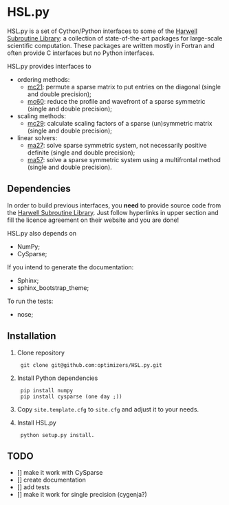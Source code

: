 HSL.py
======

HSL.py is a set of Cython/Python interfaces to some of the [Harwell Subroutine Library](http://www.hsl.rl.ac.uk/): a collection of state-of-the-art packages for large-scale scientific computation.
These packages are written mostly in Fortran and often provide C interfaces but no Python interfaces.

HSL.py provides interfaces to

- ordering methods:
    - [mc21](http://www.hsl.rl.ac.uk/catalogue/mc21.html): permute a sparse matrix to put entries on the diagonal (single and double precision);
    - [mc60](http://www.hsl.rl.ac.uk/catalogue/mc60.html): reduce the profile and wavefront of a sparse symmetric (single and double precision);
- scaling methods:
    - [mc29](http://www.hsl.rl.ac.uk/catalogue/mc29.html): calculate scaling factors of a sparse (un)symmetric matrix (single and double precision);
- linear solvers:
    - [ma27](http://www.hsl.rl.ac.uk/download/MA27/1.0.0/a/): solve sparse symmetric system, not necessarily positive definite (single and double precision);
    - [ma57](http://www.hsl.rl.ac.uk/catalogue/ma57.html): solve a sparse symmetric system using a multifrontal method (single and double precision).


## Dependencies
In order to build previous interfaces, you **need** to provide source code from the [Harwell Subroutine Library](http://www.hsl.rl.ac.uk/).
Just follow hyperlinks in upper section and fill the licence agreement on their website and you are done!

HSL.py also depends on

- NumPy;
- CySparse;

If you intend to generate the documentation:

- Sphinx;
- sphinx_bootstrap_theme;

To run the tests:

- nose;


## Installation


1. Clone repository

		git clone git@github.com:optimizers/HSL.py.git
	
2. Install Python dependencies

		pip install numpy
		pip install cysparse (one day ;))

3. Copy `site.template.cfg` to `site.cfg` and adjust it to your needs.
4. Install HSL.py

		python setup.py install. 

## TODO

- [] make it work with CySparse
- [] create documentation
- [] add tests
- [] make it work for single precision (cygenja?)
